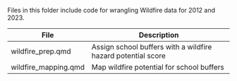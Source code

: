 Files in this folder include code for wrangling Wildfire data for 2012 and 2023.

|File | Description|
|------|-------------|
| wildfire_prep.qmd| Assign school buffers with a wildfire hazard potential score|
| wildfire_mapping.qmd| Map wildfire potential for school buffers| 

